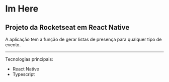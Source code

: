 # Im Here

<h2><strong>Projeto da Rocketseat em React Native</strong></h2>

A aplicação tem a função de gerar listas de presença para qualquer tipo de evento.

***

Tecnologias principais:
<ul>
  <li>React Native</li>
  <li>Typescript</li>
</ul>

